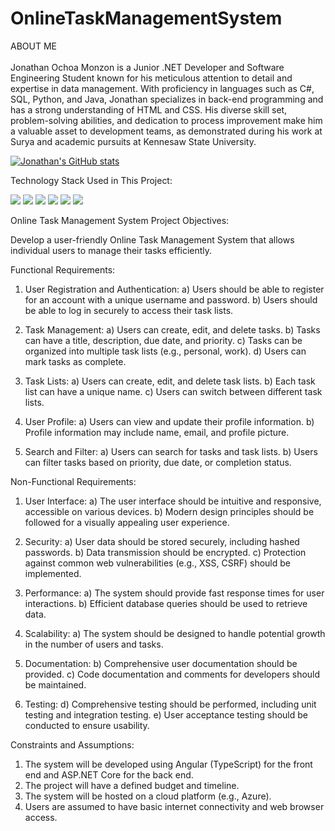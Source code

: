 # OnlineTaskManagementSystem



ABOUT ME
<br>
<br>
Jonathan Ochoa Monzon is a Junior .NET Developer and Software Engineering Student known for his meticulous attention to detail and expertise in data management. With proficiency in languages such as C#, SQL, Python, and Java, Jonathan specializes in back-end programming and has a strong understanding of HTML and CSS. His diverse skill set, problem-solving abilities, and dedication to process improvement make him a valuable asset to development teams, as demonstrated during his work at Surya and academic pursuits at Kennesaw State University.

[![Jonathan's GitHub stats](https://github-readme-stats.vercel.app/api?username=jonathanrochoa)](https://github.com/jonathanrochoa/github-readme-stats)

Technology Stack Used in This Project:

<img src="https://img.shields.io/badge/.NET-512BD4?style=for-the-badge&logo=dotnet&logoColor=white" /> <img src="https://img.shields.io/badge/Angular-DD0031?style=for-the-badge&logo=angular&logoColor=white" /> <img src="https://img.shields.io/badge/TypeScript-007ACC?style=for-the-badge&logo=typescript&logoColor=white" /> <img src="https://img.shields.io/badge/HTML5-E34F26?style=for-the-badge&logo=html5&logoColor=white" /> <img src="https://img.shields.io/badge/Bootstrap-563D7C?style=for-the-badge&logo=bootstrap&logoColor=white" /> <img src="https://img.shields.io/badge/Microsoft%20SQL%20Server-CC2927?style=for-the-badge&logo=microsoft%20sql%20server&logoColor=white" />




Online Task Management System Project Objectives:

Develop a user-friendly Online Task Management System that allows individual users to manage their tasks efficiently.


Functional Requirements:

1.	User Registration and Authentication:
a)	Users should be able to register for an account with a unique username and password.
b)	Users should be able to log in securely to access their task lists.

2.	Task Management:
a)	Users can create, edit, and delete tasks.
b)	Tasks can have a title, description, due date, and priority.
c)	Tasks can be organized into multiple task lists (e.g., personal, work).
d)	Users can mark tasks as complete.

3.	Task Lists:
a)	Users can create, edit, and delete task lists.
b)	Each task list can have a unique name.
c)	Users can switch between different task lists.

4.	User Profile:
a)	Users can view and update their profile information.
b)	Profile information may include name, email, and profile picture.

5.	Search and Filter:
a)	Users can search for tasks and task lists.
b)	Users can filter tasks based on priority, due date, or completion status.


Non-Functional Requirements:

1.	User Interface:
a)	The user interface should be intuitive and responsive, accessible on various devices.
b)	Modern design principles should be followed for a visually appealing user experience.

2.	Security:
a)	User data should be stored securely, including hashed passwords.
b)	Data transmission should be encrypted.
c)	Protection against common web vulnerabilities (e.g., XSS, CSRF) should be implemented.

3.	Performance:
a)	The system should provide fast response times for user interactions.
b)	Efficient database queries should be used to retrieve data.

4.	Scalability:
a)	The system should be designed to handle potential growth in the number of users and tasks.

5.	Documentation:
b)	Comprehensive user documentation should be provided.
c)	Code documentation and comments for developers should be maintained.

6.	Testing:
d)	Comprehensive testing should be performed, including unit testing and integration testing.
e)	User acceptance testing should be conducted to ensure usability.


Constraints and Assumptions:
1.	The system will be developed using Angular (TypeScript) for the front end and ASP.NET Core for the back end.
2.	The project will have a defined budget and timeline.
3.	The system will be hosted on a cloud platform (e.g., Azure).
4.	Users are assumed to have basic internet connectivity and web browser access.
